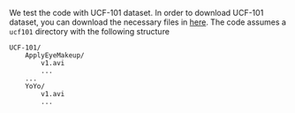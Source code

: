 We test the code with UCF-101 dataset. In order to download UCF-101 dataset, you can download the necessary files in [here](https://www.crcv.ucf.edu/data/UCF101.php). The code assumes a `ucf101` directory with the following structure
```
UCF-101/
    ApplyEyeMakeup/
        v1.avi
        ...
    ...
    YoYo/
        v1.avi
        ...
```
